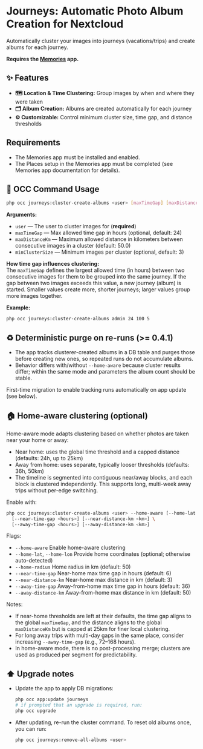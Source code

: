 # Journeys: Automatic Photo Album Creation for Nextcloud

Automatically cluster your images into journeys (vacations/trips) and create albums for each journey.

**Requires the [Memories](https://github.com/pulsejet/memories) app.**

## ✨ Features
- **🗺️ Location & Time Clustering:** Group images by when and where they were taken
- **🗂️ Album Creation:** Albums are created automatically for each journey
- **⚙️ Customizable:** Control minimum cluster size, time gap, and distance thresholds

## Requirements
- The Memories app must be installed and enabled.
- The Places setup in the Memories app must be completed (see Memories app documentation for details).

## 🚀 OCC Command Usage

```sh
php occ journeys:cluster-create-albums <user> [maxTimeGap] [maxDistanceKm] [minClusterSize]
```

**Arguments:**
- `user` — The user to cluster images for (**required**)
- `maxTimeGap` — Max allowed time gap in hours (optional, default: 24)
- `maxDistanceKm` — Maximum allowed distance in kilometers between consecutive images in a cluster (default: 50.0)
- `minClusterSize` — Minimum images per cluster (optional, default: 3)

**How time gap influences clustering:**  
The `maxTimeGap` defines the largest allowed time (in hours) between two consecutive images for them to be grouped into the same journey. If the gap between two images exceeds this value, a new journey (album) is started. Smaller values create more, shorter journeys; larger values group more images together.

**Example:**
```sh
php occ journeys:cluster-create-albums admin 24 100 5
```


## ♻️ Deterministic purge on re-runs (>= 0.4.1)

- The app tracks clusterer-created albums in a DB table and purges those before creating new ones, so repeated runs do not accumulate albums.
- Behavior differs with/without `--home-aware` because cluster results differ; within the same mode and parameters the album count should be stable.

First-time migration to enable tracking runs automatically on app update (see below).


## 🏠 Home-aware clustering (optional)

Home-aware mode adapts clustering based on whether photos are taken near your home or away:

- Near home: uses the global time threshold and a capped distance (defaults: 24h, up to 25km)
- Away from home: uses separate, typically looser thresholds (defaults: 36h, 50km)
- The timeline is segmented into contiguous near/away blocks, and each block is clustered independently. This supports long, multi-week away trips without per-edge switching.

Enable with:

```sh
php occ journeys:cluster-create-albums <user> --home-aware [--home-lat <lat> --home-lon <lon> --home-radius <km>] \
  [--near-time-gap <hours>] [--near-distance-km <km>] \
  [--away-time-gap <hours>] [--away-distance-km <km>]
```

Flags:

- `--home-aware` Enable home-aware clustering
- `--home-lat`, `--home-lon` Provide home coordinates (optional; otherwise auto-detected)
- `--home-radius` Home radius in km (default: 50)
- `--near-time-gap` Near-home max time gap in hours (default: 6)
- `--near-distance-km` Near-home max distance in km (default: 3)
- `--away-time-gap` Away-from-home max time gap in hours (default: 36)
- `--away-distance-km` Away-from-home max distance in km (default: 50)

Notes:

- If near-home thresholds are left at their defaults, the time gap aligns to the global `maxTimeGap`, and the distance aligns to the global `maxDistanceKm` but is capped at 25km for finer local clustering.
- For long away trips with multi-day gaps in the same place, consider increasing `--away-time-gap` (e.g., 72–168 hours).
- In home-aware mode, there is no post-processing merge; clusters are used as produced per segment for predictability.


## ⬆️ Upgrade notes

- Update the app to apply DB migrations:
  ```sh
  php occ app:update journeys
  # if prompted that an upgrade is required, run:
  php occ upgrade
  ```
- After updating, re-run the cluster command. To reset old albums once, you can run:
  ```sh
  php occ journeys:remove-all-albums <user>
  ```

